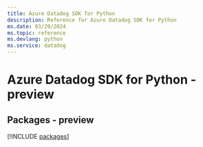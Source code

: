 ```yaml
---
title: Azure Datadog SDK for Python
description: Reference for Azure Datadog SDK for Python
ms.date: 03/29/2024
ms.topic: reference
ms.devlang: python
ms.service: datadog
---
```

# Azure Datadog SDK for Python - preview
## Packages - preview
[!INCLUDE [packages](datadog-index.md)]